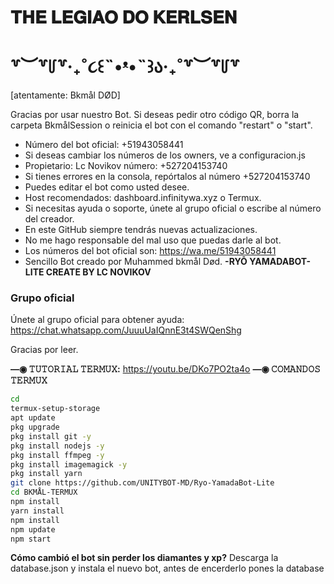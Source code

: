 # 𝐓𝐇𝐄 𝐋𝐄𝐆𝐈𝐀𝐎 𝐃𝐎 𝐊𝐄𝐑𝐋𝐒𝐄𝐍
# ꒷︶꒷꒥꒷‧₊˚૮꒰˵•ᵜ•˵꒱ა‧₊˚꒷︶꒷꒥꒷

[atentamente: Bkmål DØD] 

Gracias por usar nuestro Bot. Si deseas pedir otro código QR, borra la carpeta BkmålSession o reinicia el bot con el comando "restart" o "start".

- Número del bot oficial: +51943058441
- Si deseas cambiar los números de los owners, ve a configuracion.js
- Propietario: Lc Novikov número: +527204153740
- Si tienes errores en la consola, repórtalos al número +527204153740
- Puedes editar el bot como usted desee.
- Host recomendados: dashboard.infinitywa.xyz o Termux.
- Si necesitas ayuda o soporte, únete al grupo oficial o escribe al número del creador.
- En este GitHub siempre tendrás nuevas actualizaciones.
- No me hago responsable del mal uso que puedas darle al bot.
- Los números del bot oficial son:
https://wa.me/51943058441
- Sencillo Bot creado por Muhammed bkmål Død.
**-RYŌ YAMADABOT-LITE CREATE BY LC NOVIKOV**
### Grupo oficial
Únete al grupo oficial para obtener ayuda:
https://chat.whatsapp.com/JuuuUaIQnnE3t4SWQenShg

Gracias por leer.

**—◉ 𝚃𝚄𝚃𝙾𝚁𝙸𝙰𝙻 𝚃𝙴𝚁𝙼𝚄𝚇:**
https://youtu.be/DKo7PO2ta4o
**—◉ 𝙲𝙾𝙼𝙰𝙽𝙳𝙾𝚂 𝚃𝙴𝚁𝙼𝚄𝚇**
```bash
cd
termux-setup-storage
apt update 
pkg upgrade 
pkg install git -y
pkg install nodejs -y
pkg install ffmpeg -y
pkg install imagemagick -y
pkg install yarn
git clone https://github.com/UNITYBOT-MD/Ryo-YamadaBot-Lite
cd BKMÅL-TERMUX 
npm install 
yarn install 
npm install
npm update
npm start
```
**Cómo cambió el bot sin perder los diamantes y xp?**
Descarga la database.json y instala el nuevo bot, antes de encerderlo pones la database